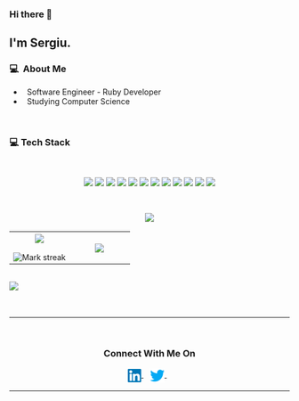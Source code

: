 ### Hi there 👋

## I'm Sergiu.

### 💻 &nbsp;About Me 

- &nbsp; Software Engineer - Ruby Developer
- &nbsp; Studying Computer Science
<br>

### 💻 Tech Stack
<br>

<p align="center">
  <img src="https://cdn.jsdelivr.net/gh/devicons/devicon/icons/python/python-original.svg"  style="height: 4rem"/>
  <img src="https://cdn.jsdelivr.net/gh/devicons/devicon/icons/django/django-original-wordmark.svg"  style="height: 4rem"/>
  <img src="https://cdn.jsdelivr.net/gh/devicons/devicon/icons/docker/docker-original-wordmark.svg"  style="height: 4rem"/>
  <img src="https://cdn.jsdelivr.net/gh/devicons/devicon/icons/fastapi/fastapi-original.svg"  style="height: 4rem"/>
  <img src="https://cdn.jsdelivr.net/gh/devicons/devicon/icons/flask/flask-original.svg"  style="height: 4rem; bg-color:white"/>
  <img src="https://cdn.jsdelivr.net/gh/devicons/devicon/icons/ruby/ruby-original-wordmark.svg" style="height: 4rem; background-color:white"/>
  <img src="https://cdn.jsdelivr.net/gh/devicons/devicon/icons/mongodb/mongodb-original-wordmark.svg" style="height: 4rem; background-color:white"/>
  <img src="https://cdn.jsdelivr.net/gh/devicons/devicon/icons/ruby-on-rails/ruby-on-rails-original.svg" style="height: 4rem; background-color:white"/>
  <img src="https://cdn.jsdelivr.net/gh/devicons/devicon/icons/html5/html5-original-wordmark.svg" style="height: 4rem"/>
  <img src="https://cdn.jsdelivr.net/gh/devicons/devicon/icons/bootstrap/bootstrap-plain-wordmark.svg"  style="height: 4rem"/>
  <img src="https://cdn.jsdelivr.net/gh/devicons/devicon/icons/git/git-plain.svg" style="height: 4rem"/>
  <img src="https://cdn.jsdelivr.net/gh/devicons/devicon/icons/github/github-original-wordmark.svg" style="height: 4rem; background-color:white"/>
</p>
<br>








<p  align="center">
<img src="https://user-images.githubusercontent.com/73097560/115834477-dbab4500-a447-11eb-908a-139a6edaec5c.gif"> 
                  
  <br>

  
<table border="0" align="center">
<tr border="0">
<td width="50%" align="center">
  
  <img  align="center"  src="https://github-readme-stats.vercel.app/api?username=SergiuLupaiescu&theme=tokyonight&show_icons=true&count_private=true" />
  <br></br>
  <img  title="🔥 Get streak stats for your profile at git.io/streak-stats" alt="Mark streak" src="https://github-readme-streak-stats.herokuapp.com/?user=SergiuLupaiescu&theme=dark&hide_border=true" />


  
</td>

<td width="50%" align="center">
   <img  align="center"  src="https://github-readme-stats.vercel.app/api/top-langs/?username=SergiuLupaiescu&theme=tokyonight&show_icons=true&count_private=true" />
  </td>
</tr>
</table>
<br>

<img src="https://user-images.githubusercontent.com/73097560/115834477-dbab4500-a447-11eb-908a-139a6edaec5c.gif">
</p>  
                                                                                    

<br>
 <hr>
 <br>

  <div align="center">
  <h3><b>Connect With Me On</b></h3>
  </div>
<p align="center">
<a href="https://www.linkedin.com/in/sergiu-lupaiescu/" target="_blank">
  <img align="center" alt="Linkedin" width="24px" src="https://github.com/SatYu26/SatYu26/blob/master/Assets/Linkedin.svg" />
</a> &nbsp;&nbsp;
<a href="https://twitter.com/sergiuxg" target="_blank">
  <img align="center" alt="Twitter" width="26px" src="https://github.com/SatYu26/SatYu26/blob/master/Assets/Twitter.svg" />
</a> &nbsp;&nbsp;

<br>

------
